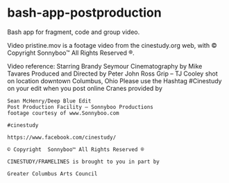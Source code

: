 # bash-app-postproduction
Bash app for fragment, code and group video.

Video pristine.mov is a footage video from the cinestudy.org web, with © Copyright  Sonnyboo™ All Rights Reserved ®. 

Video reference:
    Starring Brandy Seymour
    Cinematography by Mike Tavares
    Produced and Directed by Peter John Ross
    Grip – TJ Cooley
    shot on location downtown Columbus, Ohio
    Please use the Hashtag #Cinestudy on your edit when you post online
    Cranes provided by

    Sean McHenry/Deep Blue Edit
    Post Production Facility – Sonnyboo Productions
    footage courtesy of www.Sonnyboo.com

    #cinestudy

    https://www.facebook.com/cinestudy/

    © Copyright  Sonnyboo™ All Rights Reserved ®

    CINESTUDY/FRAMELINES is brought to you in part by

    Greater Columbus Arts Council
